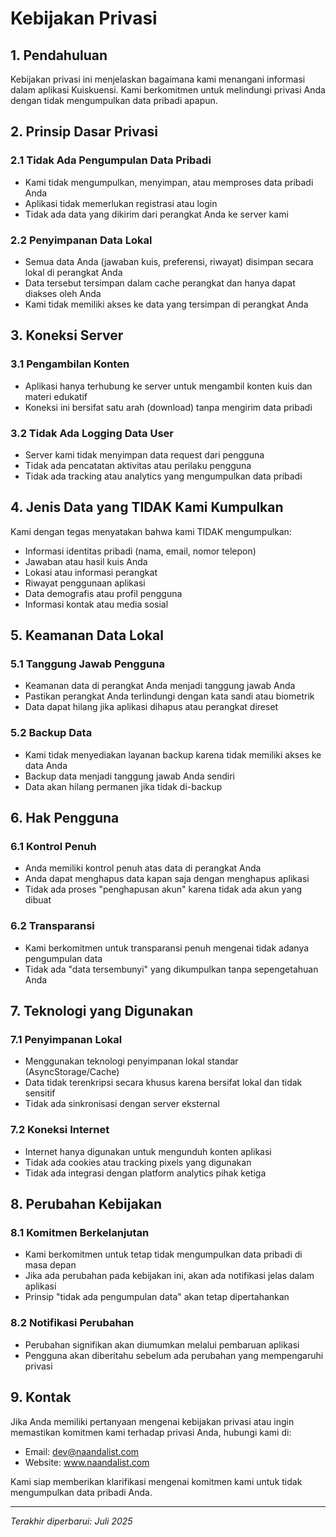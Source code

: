 # Kebijakan Privasi

## 1. Pendahuluan

Kebijakan privasi ini menjelaskan bagaimana kami menangani informasi dalam aplikasi Kuiskuensi. Kami berkomitmen untuk melindungi privasi Anda dengan tidak mengumpulkan data pribadi apapun.

## 2. Prinsip Dasar Privasi

### 2.1 Tidak Ada Pengumpulan Data Pribadi
- Kami tidak mengumpulkan, menyimpan, atau memproses data pribadi Anda
- Aplikasi tidak memerlukan registrasi atau login
- Tidak ada data yang dikirim dari perangkat Anda ke server kami

### 2.2 Penyimpanan Data Lokal
- Semua data Anda (jawaban kuis, preferensi, riwayat) disimpan secara lokal di perangkat Anda
- Data tersebut tersimpan dalam cache perangkat dan hanya dapat diakses oleh Anda
- Kami tidak memiliki akses ke data yang tersimpan di perangkat Anda

## 3. Koneksi Server

### 3.1 Pengambilan Konten
- Aplikasi hanya terhubung ke server untuk mengambil konten kuis dan materi edukatif
- Koneksi ini bersifat satu arah (download) tanpa mengirim data pribadi

### 3.2 Tidak Ada Logging Data User
- Server kami tidak menyimpan data request dari pengguna
- Tidak ada pencatatan aktivitas atau perilaku pengguna
- Tidak ada tracking atau analytics yang mengumpulkan data pribadi

## 4. Jenis Data yang TIDAK Kami Kumpulkan

Kami dengan tegas menyatakan bahwa kami TIDAK mengumpulkan:
- Informasi identitas pribadi (nama, email, nomor telepon)
- Jawaban atau hasil kuis Anda
- Lokasi atau informasi perangkat
- Riwayat penggunaan aplikasi
- Data demografis atau profil pengguna
- Informasi kontak atau media sosial

## 5. Keamanan Data Lokal

### 5.1 Tanggung Jawab Pengguna
- Keamanan data di perangkat Anda menjadi tanggung jawab Anda
- Pastikan perangkat Anda terlindungi dengan kata sandi atau biometrik
- Data dapat hilang jika aplikasi dihapus atau perangkat direset

### 5.2 Backup Data
- Kami tidak menyediakan layanan backup karena tidak memiliki akses ke data Anda
- Backup data menjadi tanggung jawab Anda sendiri
- Data akan hilang permanen jika tidak di-backup

## 6. Hak Pengguna

### 6.1 Kontrol Penuh
- Anda memiliki kontrol penuh atas data di perangkat Anda
- Anda dapat menghapus data kapan saja dengan menghapus aplikasi
- Tidak ada proses "penghapusan akun" karena tidak ada akun yang dibuat

### 6.2 Transparansi
- Kami berkomitmen untuk transparansi penuh mengenai tidak adanya pengumpulan data
- Tidak ada "data tersembunyi" yang dikumpulkan tanpa sepengetahuan Anda

## 7. Teknologi yang Digunakan

### 7.1 Penyimpanan Lokal
- Menggunakan teknologi penyimpanan lokal standar (AsyncStorage/Cache)
- Data tidak terenkripsi secara khusus karena bersifat lokal dan tidak sensitif
- Tidak ada sinkronisasi dengan server eksternal

### 7.2 Koneksi Internet
- Internet hanya digunakan untuk mengunduh konten aplikasi
- Tidak ada cookies atau tracking pixels yang digunakan
- Tidak ada integrasi dengan platform analytics pihak ketiga

## 8. Perubahan Kebijakan

### 8.1 Komitmen Berkelanjutan
- Kami berkomitmen untuk tetap tidak mengumpulkan data pribadi di masa depan
- Jika ada perubahan pada kebijakan ini, akan ada notifikasi jelas dalam aplikasi
- Prinsip "tidak ada pengumpulan data" akan tetap dipertahankan

### 8.2 Notifikasi Perubahan
- Perubahan signifikan akan diumumkan melalui pembaruan aplikasi
- Pengguna akan diberitahu sebelum ada perubahan yang mempengaruhi privasi

## 9. Kontak

Jika Anda memiliki pertanyaan mengenai kebijakan privasi atau ingin memastikan komitmen kami terhadap privasi Anda, hubungi kami di:
- Email: dev@naandalist.com
- Website: www.naandalist.com

Kami siap memberikan klarifikasi mengenai komitmen kami untuk tidak mengumpulkan data pribadi Anda.

---

*Terakhir diperbarui: Juli 2025*